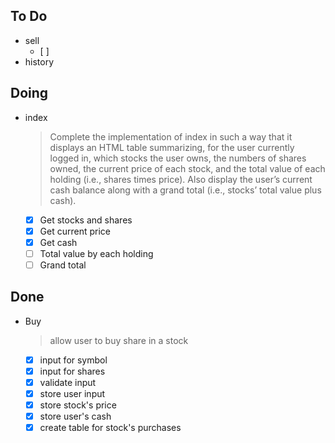 ## To Do

- sell
    * [ ] 
- history

## Doing

- index
    > Complete the implementation of index in such a way that it displays an HTML table summarizing, for the user currently logged in, which stocks the user owns, the numbers of shares owned, the current price of each stock, and the total value of each holding (i.e., shares times price). Also display the user’s current cash balance along with a grand total (i.e., stocks’ total value plus cash).  
    * [x] Get stocks and shares 
    * [x] Get current price 
    * [x] Get cash 
    * [ ] Total value by each holding 
    * [ ] Grand total 

## Done

- Buy
    > allow user to buy share in a stock
    * [x] input for symbol
    * [x] input for shares 
    * [x] validate input 
    * [x] store user input 
    * [x] store stock's price
    * [x] store user's cash
    * [x] create table for stock's purchases 
